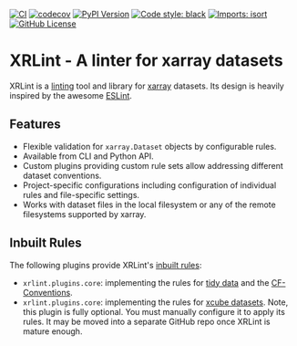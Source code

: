 [![CI](https://github.com/bcdev/xrlint/actions/workflows/tests.yml/badge.svg)](https://github.com/bcdev/xrlint/actions/workflows/tests.yml)
[![codecov](https://codecov.io/gh/bcdev/xrlint/graph/badge.svg?token=GVKuJao97t)](https://codecov.io/gh/bcdev/xrlint)
[![PyPI Version](https://img.shields.io/pypi/v/xrlint)](https://pypi.org/project/xrlint/)
[![Code style: black](https://img.shields.io/badge/code%20style-black-000000.svg)](https://github.com/psf/black)
[![Imports: isort](https://img.shields.io/badge/%20imports-isort-%231674b1?style=flat&labelColor=ef8336)](https://pycqa.github.io/isort/)
[![GitHub License](https://img.shields.io/github/license/bcdev/xrlint)](https://github.com/bcdev/xrlint)

# XRLint - A linter for xarray datasets


XRLint is a [linting](https://en.wikipedia.org/wiki/Lint_(software)) 
tool and library for [xarray]() datasets.
Its design is heavily inspired by the awesome [ESLint](https://eslint.org/).


## Features 

- Flexible validation for `xarray.Dataset` objects by configurable rules.
- Available from CLI and Python API.
- Custom plugins providing custom rule sets allow addressing 
  different dataset conventions.
- Project-specific configurations including configuration of individual 
  rules and file-specific settings.
- Works with dataset files in the local filesystem or any of the remote 
  filesystems supported by xarray.

## Inbuilt Rules

The following plugins provide XRLint's [inbuilt rules](https://bcdev.github.io/xrlint/rule-ref/):

- `xrlint.plugins.core`: implementing the rules for
  [tidy data](https://tutorial.xarray.dev/intermediate/data_cleaning/05.1_intro.html)
  and the 
  [CF-Conventions](https://cfconventions.org/cf-conventions/cf-conventions.html).
- `xrlint.plugins.core`: implementing the rules for 
  [xcube datasets](https://xcube.readthedocs.io/en/latest/cubespec.html).
  Note, this plugin is fully optional. You must manually configure 
  it to apply its rules. It may be moved into a separate GitHub repo 
  once XRLint is mature enough. 

